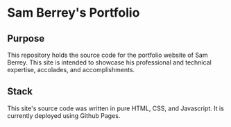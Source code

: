 # Sam Berrey's Portfolio

## Purpose
This repository holds the source code for the portfolio website of Sam Berrey. This site is intended to showcase his professional and technical expertise, accolades, and accomplishments.

## Stack
This site's source code was written in pure HTML, CSS, and Javascript. It is currently deployed using Github Pages.